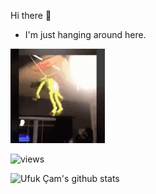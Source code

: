 Hi there :wave:
- I'm just hanging around here.

<img src="https://raw.githubusercontent.com/ufukcam/ufukcam/master/tenor.gif" width="30%" height="30%">

![views](https://github-profile-view-counter.vercel.app/ufukcam/ufukcam)

![Ufuk Çam's github stats](https://github-readme-stats.vercel.app/api?username=ufukcam&count_private=true&show_icons=true)

